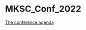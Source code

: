 # MKSC_Conf_2022

[The conference agenda](../blob/master/data/298315070-2022_INFORMS_Marketing_Science_Program.pdf)

